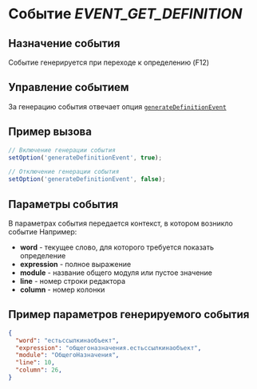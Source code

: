 # Событие *EVENT_GET_DEFINITION*
## Назначение события
Событие генерируется при переходе к определению (F12)

## Управление событием
За генерацию события отвечает опция [`generateDefinitionEvent`](set_option.md)

## Пример вызова
```javascript
// Включение генерации события
setOption('generateDefinitionEvent', true);

// Отключение генерации события
setOption('generateDefinitionEvent', false);
```

## Параметры события
В параметрах события передается контекст, в котором возникло событие
Например:
* **word** - текущее слово, для которого требуется показать определение
* **expression** - полное выражение
* **module** - название общего модуля или пустое значение
* **line** - номер строки редактора
* **column** - номер колонки

## Пример параметров генерируемого события
```json
{
  "word": "естьссылкинаобъект",
  "expression": "общегоназначения.естьссылкинаобъект",
  "module": "ОбщегоНазначения",
  "line": 10,
  "column": 26,
}
```